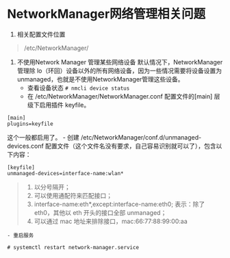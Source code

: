 NetworkManager网络管理相关问题
==

1. 相关配置文件位置
> /etc/NetworkManager/

1. 不使用Network Manager 管理某些网络设备
默认情况下，NetworkManager 管理除 lo（环回）设备以外的所有网络设备，因为一些情况需要将设备设置为 unmanaged，也就是不使用NetworkManager管理这些设备。
	- 查看设备状态
`# nmcli device status`
	- 在 /etc/NetworkManager/NetworkManager.conf 配置文件的[main] 层级下启用插件 keyfile。
```
[main]
plugins=keyfile
```
这个一般都启用了。
	- 创建 /etc/NetworkManager/conf.d/unmanaged-devices.conf 配置文件（这个文件名没有要求，自己容易识别就可以了），包含以下内容：
```
[keyfile]
unmanaged-devices=interface-name:wlan*
```
> 1. 以分号隔开；
> 1. 可以使用通配符来匹配接口；
> 1. interface-name:eth*,except:interface-name:eth0; 表示：除了 eth0，其他以 eth 开头的接口全部 unmanaged；
> 1. 可以通过 mac 地址来排除接口，mac:66:77:88:99:00:aa

	- 重启服务
`# systemctl restart network-manager.service`

